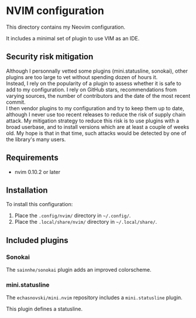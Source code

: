 # NVIM configuration

This directory contains my Neovim configuration.

It includes a minimal set of plugin to use VIM as an IDE.

## Security risk mitigation

Although I personnally vetted some plugins (mini.statusline, sonokai), other plugins are too large to vet without spending dozen of hours it.\
Instead, I rely on the popularity of a plugin to assess whether it is safe to add to my configuration. I rely on GitHub stars, recommendations from varying sources, the number of contributors and the date of the most recent commit.\
I then vendor plugins to my configuration and try to keep them up to date, although I never use too recent releases to reduce the risk of supply chain attack. My mitigation strategy to reduce this risk is to use plugins with a broad userbase, and to install versions which are at least a couple of weeks old. My hope is that in that time, such attacks would be detected by one of the library's many users.

## Requirements

- nvim 0.10.2 or later

## Installation

To install this configuration:

1. Place the `.config/nvim/` directory in `~/.config/`.
2. Place the `.local/share/nvim/` directory in `~/.local/share/`.

## Included plugins

### Sonokai

The `sainnhe/sonokai` plugin adds an improved colorscheme.

### mini.statusline

The `echasnovski/mini.nvim` repository includes a `mini.statusline` plugin.

This plugin defines a statusline.

